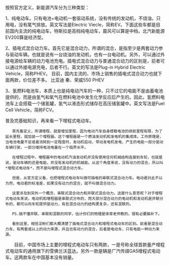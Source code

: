 按照官方定义，新能源汽车分为三种类型：

1、纯电动车。只有电池+电动机一套驱动系统，没有传统的发动机，不烧油，只用电，没有尾气排放。英文写法是Electric Viecle，简称EV。下面这些车都是目前国内主流的纯电动车，特斯拉是高档纯电动车，晨风可以算是中档，北汽新能源EV200算是经济型。

2、插电式混合动力车。首先它是混合动力，所谓的混合，是指至少是两套动力参与驱动车辆。也就是说有一台烧油的发动机，也有一台电动机。另外，可以通过外接电源给车辆的动力电池充电。插电式混合动力与普通混合动力的区别是，前者可以通过外接电源充电，后者不行。英文的写法是Plug-in Hybrid Electric Vehicle，简称PHEV。
目前，国内主流的、市场上销售的插电式混合动力也就下面两款，价位差不多。
比亚迪 秦、荣威550 PHEV

 
3、氢燃料电池车，本质上也是纯电动汽车的一种，只不过它的电能不是由蓄电池提供的，而是由氢气和氧气在燃料电池中发生化学反应后产生的。因此，氢燃料电池车上会搭载一个储氢罐，氢气以液态形式储存在高压储氢罐中。英文写法是Fuel Cell Vehicle，简称FCV。


 普及完基础知识，再来看一下增程式电动车。

       首先看定义，所谓增程，就是增加里程，因为电动汽车自身搭载电池的续航里程有限，为了延长里程，就加装一个增程器。这个増程器是一个燃油发动机和发电机的集成体。工作原理是，当电池电量不足或者消耗到一定程度时，发动机启动，带动发电机发电，产生的电能一部分驱动车辆行驶，一部分维持电池电量在一个临界水平。

       在增程过程中，増程器中的电动机汽油发动机并没有使用任何机械结构连接到车轮，也就是说，驱动车辆的还是电能，并没有发动机的机械能。从这个角度来说，没有动力的混合，所以叫*增程式电动车*，而不是叫增程式混合动力车。

       但是，从官方定义看，也把增程式电动车叫做可插电的串联式混合动力车。电动君对此不以为然，电动君的标准是，如果没有动力的混合，就不叫做混合动力。

       这里涉及到另外一个概念，串联式混合动力和并联式混合动力。这是什么意思呢？对于增程式电动车来说，电动机和増程器是串联式分布的，而大部分混合动力的电动机和发动机是并联分布的，都可以向车轮提供驱动力，有些混合动力的结构更复杂，还有混联的。

       PS.搞不懂并联、串联和混联的同学，估计你们的物理是体育老师教的，很有必要脑补下。

       看到这里，相信淀粉们都大概清楚了插电式混合动力和增程式电动车的区别。前者是混合动力车，有两套或以上的动力来源，并且也有动力的混合，后者是电动车，只有电能一种动力来源。

　　目前，中国市场上主要的增程式电动车只有两款，一是号称全球首款量产增程式电动车的通用旗下的雪佛兰沃蓝达。另外一款是辆是广汽传祺GA5增程式电动车。这两款车在中国基本没有销量。